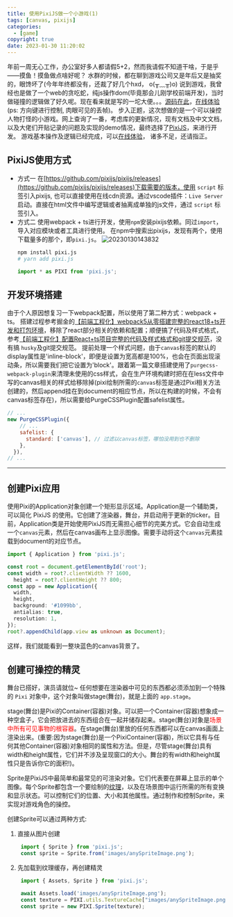 ```yaml
---
title: 使用PixiJS做一个小游戏(1)
tags: [canvas, pixijs]
categories:
  - [game]
copyright: true
date: 2023-01-30 11:20:02
---
```


  年前一周无心工作，办公室好多人都请假5+2，然而我请假不知道干啥，于是乎——摸鱼！摸鱼做点啥好呢？
  水群的时候，都在聊到游戏公司又是年后又是抽奖的，眼馋坏了(今年年终都没有，还裁了好几个hxd， o(╥﹏╥)o)
  说到游戏，我曾经也是做了一个web的贪吃蛇，纯js操作dom(毕竟那会儿刚学校前端开发)，当时做碰撞的逻辑做了好久呢。现在看来就是写的一坨大便。。。[源码在此](https://github.com/SevenNorth/webSnake)，[在线体验](https://sevennorth.github.io/webSnake/)(ps: 方向键进行控制, 肉眼可见的丢帧)。
  步入正题，这次想做的是一个可以操控人物打怪的小游戏。网上查询了一番，考虑库的更新情况，现有文档及中文文档，以及大佬们开贴记录的问题及实现的demo情况，最终选择了[PixiJS](https://pixijs.com/)，来进行开发。
  游戏基本操作及逻辑已经完成，可以[在线体验](http://game.lovinghlx.cn/)， 诸多不足，还请指正。

<!-- more -->

## PixiJS使用方式
  - 方式一
    在[https://github.com/pixijs/pixijs/releases](https://github.com/pixijs/pixijs/releases)下载需要的版本，使用 `script` 标签引入pixijs, 也可以直接使用在线cdn资源。通过vscode插件：`Live Server` 启动。直接在html文件中编写逻辑或者抽离成单独的js文件，通过 `script` 标签引入。
  - 方式二
    使用webpack + ts进行开发，使用`npm`安装pixijs依赖。同过`import`，导入对应模块或者工具进行使用。
    在npm中搜索出pixijs，发现有两个，使用下载量多的那个，即`pixi.js`。
    ![20230130143832](http://sevennorth.lovinghlx.cn/imgbed/20230130143832.png)
    ```bash
    npm install pixi.js
    # yarn add pixi.js
    ```
    ```typescript
    import * as PIXI from 'pixi.js';
    ```

## 开发环境搭建
  由于个人原因想复习一下webpack配置，所以使用了第二种方式：webpack + ts。
  搭建过程参考掘金的[【前端工程化】webpack5从零搭建完整的react18+ts开发和打包环境](https://juejin.cn/post/7111922283681153038)，移除了react部分相关的依赖和配置；顺便搞了代码及样式格式，参考[【前端工程化】配置React+ts项目完整的代码及样式格式和git提交规范](https://juejin.cn/post/7101596844181962788)，没有搞 `husky`及git提交规范。
  提前处理一个样式问题，由于`canvas`标签的默认的display属性是'inline-block'，即便是设置为宽高都是100%，也会在页面出现滚动条，所以需要我们把它设置为'block'。跟着第一篇文章搭建使用了`purgecss-webpack-plugin`来清理未使用的css样式，会在生产环境构建时把在在less文件中写的canvas相关的样式给移除掉(pixi绘制所需的`canvas`标签是通过Pixi相关方法创建的，然后append挂在到document的相应节点，所以在构建的时候，不会有canvas标签存在)，所以需要给PurgeCSSPlugin配置safelist属性。
  ```javascript
  // ...
  new PurgeCSSPlugin({
      // ...
      safelist: {
        standard: ['canvas'], // 过滤以canvas标签，哪怕没用到也不删除
      },
    }),
  // ...
  ```

---------------------

## 创建Pixi应用
使用Pixi的Application对象创建一个矩形显示区域。Application是一个辅助类，可以简化 PixiJS 的使用。它创建了渲染器，舞台，并启动用于更新的ticker。目前，Application类是开始使用PixiJS而无需担心细节的完美方式。它会自动生成一个`canvas`元素，然后在canvas画布上显示图像。需要手动将这个`canvas`元素挂载到document的对应节点。
  ```typescript
  import { Application } from 'pixi.js';

  const root = document.getElementById('root');
  const width = root?.clientWidth ?? 1600,
    height = root?.clientHeight ?? 800;
  const app = new Application({
    width,
    height,
    background: '#1099bb',
    antialias: true,
    resolution: 1,
  });
  root?.appendChild(app.view as unknown as Document);
  ```
  这样，我们就能看到一整块蓝色的canvas背景了。

## 创建可操控的精灵
舞台已搭好，演员请就位~
任何想要在渲染器中可见的东西都必须添加到一个特殊的 `Pixi` 对象中，这个对象叫做stage(舞台)，就是上面的 `app.stage`。

stage(舞台)是Pixi的Container(容器)对象。可以把一个Container(容器)想象成一种空盒子，它会把放进去的东西组合在一起并储存起来。stage(舞台)对象是<font color='#f00'>场景中所有可见事物的根容器</font>。在stage(舞台)里放的任何东西都可以在canvas画面上渲染出来。(重要:因为stage(舞台)是一个PixiContainer(容器)，所以它具有与任何其他Container(容器)对象相同的属性和方法。但是，尽管stage(舞台)具有width和height属性，它们并不涉及呈现窗口的大小。舞台的有width和height属性只是告诉你它的面积!)。

Sprite是PixiJS中最简单和最常见的可渲染对象。它们代表要在屏幕上显示的单个图像。每个Sprite都包含一个要绘制的[纹理](https://pixijs.download/release/docs/PIXI.Texture.html)，以及在场景图中运行所需的所有变换和显示状态。可以控制它们的位置、大小和其他属性。通过制作和控制Sprite，来实现对游戏角色的操控。

创建Sprite可以通过两种方式:
1. 直接从图片创建
   ```typescript
    import { Sprite } from 'pixi.js';
    const sprite = Sprite.from('images/anySpriteImage.png');
   ```
2. 先加载到纹理缓存，再创建精灵
   ```typescript
    import { Assets, Sprite } from 'pixi.js';

    await Assets.load('images/anySpriteImage.png');
    const texture = PIXI.utils.TextureCache["images/anySpriteImage.png"];
    const sprite = new PIXI.Sprite(texture);
   ```